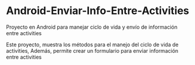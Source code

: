 # Android-Enviar-Info-Entre-Activities
Proyecto en Android para manejar ciclo de vida y envío de información entre activities

Este proyecto, muestra los métodos para el manejo del ciclo de vida de activities, Además, permite crear un formulario para enviar información entre activities
